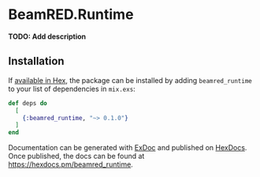 # BeamRED.Runtime

**TODO: Add description**

## Installation

If [available in Hex](https://hex.pm/docs/publish), the package can be installed
by adding `beamred_runtime` to your list of dependencies in `mix.exs`:

```elixir
def deps do
  [
    {:beamred_runtime, "~> 0.1.0"}
  ]
end
```

Documentation can be generated with [ExDoc](https://github.com/elixir-lang/ex_doc)
and published on [HexDocs](https://hexdocs.pm). Once published, the docs can
be found at <https://hexdocs.pm/beamred_runtime>.

